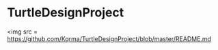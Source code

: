 # TurtleDesignProject
<img src = https://github.com/Kqrma/TurtleDesignProject/blob/master/README.md
